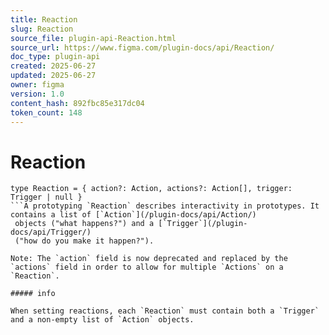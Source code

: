 ```yaml
---
title: Reaction
slug: Reaction
source_file: plugin-api-Reaction.html
source_url: https://www.figma.com/plugin-docs/api/Reaction/
doc_type: plugin-api
created: 2025-06-27
updated: 2025-06-27
owner: figma
version: 1.0
content_hash: 892fbc85e317dc04
token_count: 148
---
```

# Reaction

```
type Reaction = { action?: Action, actions?: Action[], trigger: Trigger | null }
```A prototyping `Reaction` describes interactivity in prototypes. It contains a list of [`Action`](/plugin-docs/api/Action/)
 objects ("what happens?") and a [`Trigger`](/plugin-docs/api/Trigger/)
 ("how do you make it happen?").

Note: The `action` field is now deprecated and replaced by the `actions` field in order to allow for multiple `Actions` on a `Reaction`.

##### info

When setting reactions, each `Reaction` must contain both a `Trigger` and a non-empty list of `Action` objects.
